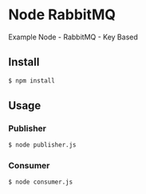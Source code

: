 # Node RabbitMQ
Example Node - RabbitMQ - Key Based

## Install

```sh
$ npm install
```

## Usage
### Publisher

```sh
$ node publisher.js
```

### Consumer

```sh
$ node consumer.js
```
